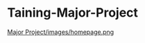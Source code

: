 # Taining-Major-Project
[Major Project/images/homepage.png](https://github.com/Piyumi047/Taining-Major-Project/blob/main/Major%20Project/images/homepage.png)
